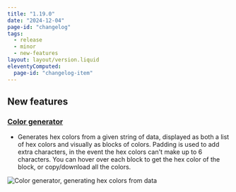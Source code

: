 ```yaml
---
title: "1.19.0"
date: "2024-12-04"
page-id: "changelog"
tags: 
  - release
  - minor
  - new-features
layout: layout/version.liquid
eleventyComputed:
  page-id: "changelog-item"
---
```

## New features
### [Color generator](/misc/colors)
- Generates hex colors from a given string of data, displayed as both a list of hex colors and visually as blocks of colors. Padding is used to add extra characters, in the event the hex colors can't make up to 6 characters. You can hover over each block to get the hex color of the block, or copy/download all the colors.

![Color generator, generating hex colors from data](https://github.com/user-attachments/assets/0f268902-41dd-4a04-8ef3-ce6e172d1d8d)
